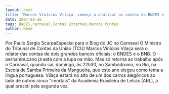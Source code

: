 ```yaml
---
layout: post
title: "Marcos Vinícios Vilaça  começa a analisar as contas do BNDES e do BNB depois do Carnaval"
date: 2007-02-16
tags: BNDES,carnaval,Contas Externas,Marcos Pontes
author: None
---
```

Por Paulo Sérgio ScarpaEspecial para o Blog do JC no Carnaval
O Ministro do Tribunal de Contas da União (TCU) Marcos Vinícios Vilaça será o relator&nbsp;das contas de dois grandes bancos oficiais: o BNDES e o BNB. O pernambucano já está com a lupa na mão. 
Mas só retorna ao trabalho após o Carnaval, quando sai, domingo, às 22h30, no Sambódromo, no Rio, na Escola de Samba Primeira da Mangueira, que este ano elegeu como tema a língua portuguesa. 
Vilaça estará no alto de um dos carros alegóricos ao lado de outros cinco \"imortais\" da Academia Brasileira de Letras (ABL), a qual presidi pela segunda vez. 